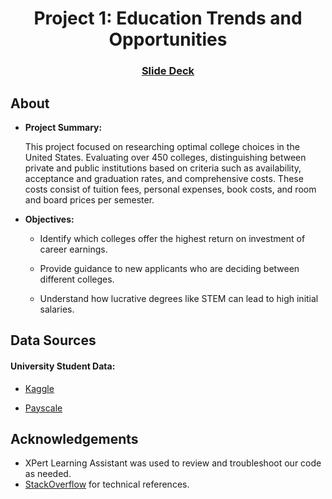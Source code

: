 <a id="readme-top"></a>
<div align='center'>
<h1 align='center'>Project 1: Education Trends and Opportunities</h1>
<h3 align='center'><a href="https://docs.google.com/presentation/d/1iNAduvY_nJi1uCrfK3XAFmIabXK-ZwT8JXtDkX65Qng/edit?usp=sharing">Slide Deck</a></h3>
</div>

## About
* <b>Project Summary:</b><br>

  This project focused on researching optimal college choices in the United States. Evaluating  over 450 colleges, distinguishing between private and public institutions based on criteria such as availability, acceptance and graduation rates, and comprehensive costs. These costs consist of tuition fees, personal expenses, book costs, and room and board prices per semester.

- <b>Objectives:</b> <br>
  - Identify which colleges offer the highest return on investment of career earnings.

  - Provide guidance to new applicants who are deciding between different colleges.

  - Understand how lucrative degrees like STEM can lead to high initial salaries.

## Data Sources

#### University Student Data:
  * [Kaggle](https://www.kaggle.com/datasets/tarekmuhammed/university-students-data?select=Kmeans_assignment_data.csv)

  * [Payscale](https://www.payscale.com/college-salary-report/bachelors)

## Acknowledgements
- XPert Learning Assistant was used to review and troubleshoot our code as needed.
- [StackOverflow](https://stackoverflow.com/) for technical references.
